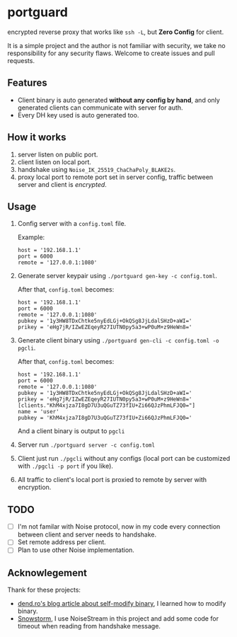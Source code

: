 # portguard

encrypted reverse proxy that works like `ssh -L`, but **Zero Config** for client.

It is a simple project and the author is not familiar with security, we take no responsibility for any security flaws. 
Welcome to create issues and pull requests.

## Features

- Client binary is auto generated **without any config by hand**, and only generated clients can communicate with server for auth.
- Every DH key used is auto generated too.

## How it works

1. server listen on public port.
2. client listen on local port.
3. handshake using `Noise_IK_25519_ChaChaPoly_BLAKE2s`.
3. proxy local port to remote port set in server config, traffic between server and client is *encrypted*.

## Usage

1. Config server with a `config.toml` file.

	Example:
	```
	host = '192.168.1.1'
	port = 6000
	remote = '127.0.0.1:1080'
	```

2. Generate server keypair using `./portguard gen-key -c config.toml`.

	After that, `config.toml` becomes:
	```
	host = '192.168.1.1'
	port = 6000
	remote = '127.0.0.1:1080'
	pubkey = '1y3HW8TDxChtke5nyEdLGj+OkQSg8JjLdalSHzD+aWI='
	prikey = 'eHg7jR/IZwEZEqeyR27IUTN0py5a3+wP0uM+z9HeWn8='
	```

2. Generate client binary using `./portguard gen-cli -c config.toml -o pgcli`.

	After that, `config.toml` becomes:
	```
	host = '192.168.1.1'
	port = 6000
	remote = '127.0.0.1:1080'
	pubkey = '1y3HW8TDxChtke5nyEdLGj+OkQSg8JjLdalSHzD+aWI='
	prikey = 'eHg7jR/IZwEZEqeyR27IUTN0py5a3+wP0uM+z9HeWn8='
	[clients."KhM4xjza7I8gD7U3uQGuTZ73fIU+Zi66QJzPhmLFJQ0="]
	name = 'user'
	pubkey = 'KhM4xjza7I8gD7U3uQGuTZ73fIU+Zi66QJzPhmLFJQ0='
	```

	And a client binary is output to `pgcli`

3. Server run `./portguard server -c config.toml`

4. Client just run `./pgcli` without any configs
(local port can be customized with `./pgcli -p port` if you like).

5. All traffic to client's local port is proxied to remote by server with encryption.

## TODO

- [ ] I'm not familar with Noise protocol, now in my code every connection between client and server needs to handshake.
- [ ] Set remote address per client.
- [ ] Plan to use other Noise implementation.

## Acknowlegement

Thank for these projects:

- [dend.ro's blog article about self-modify binary](https://blog.dend.ro/self-modifying-rust/), I learned how to modify binary.
- [Snowstorm](https://github.com/black-binary/snowstorm), I use NoiseStream in this project and add some code for timeout when reading from handshake message.

